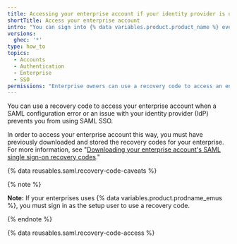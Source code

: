 ```yaml
---
title: Accessing your enterprise account if your identity provider is unavailable
shortTitle: Access your enterprise account
intro: "You can sign into {% data variables.product.product_name %} even if your identity provider is unavailable by bypassing SAML single sign-on (SSO) with a recovery code."
versions:
  ghec: '*'
type: how_to
topics:
  - Accounts
  - Authentication
  - Enterprise
  - SSO
permissions: "Enterprise owners can use a recovery code to access an enterprise account."
---
```


You can use a recovery code to access your enterprise account when a SAML configuration error or an issue with your identity provider (IdP) prevents you from using SAML SSO. 

In order to access your enterprise account this way, you must have previously downloaded and stored the recovery codes for your enterprise. For more information, see "[Downloading your enterprise account's SAML single sign-on recovery codes](/admin/identity-and-access-management/managing-recovery-codes-for-your-enterprise/downloading-your-enterprise-accounts-saml-single-sign-on-recovery-codes)."

{% data reusables.saml.recovery-code-caveats %}

{% note %}

**Note:** If your enterprises uses {% data variables.product.prodname_emus %}, you must sign in as the setup user to use a recovery code.

{% endnote %}

{% data reusables.saml.recovery-code-access %}